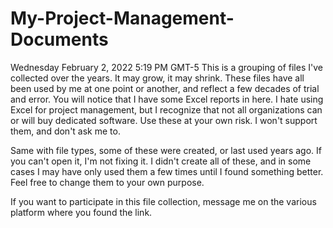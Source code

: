 # My-Project-Management-Documents
Wednesday February 2, 2022 5:19 PM GMT-5
This is a grouping of files I've collected over the years. It may grow, it may shrink. These files have all been used by me at one point or another, and reflect a few decades of trial and error. You will notice that I have some Excel reports in here. I hate using Excel for project management, but I recognize that not all organizations can or will buy dedicated software. Use these at your own risk. I won't support them, and don't ask me to.

Same with file types, some of these were created, or last used years ago. If you can't open it, I'm not fixing it. I didn't create all of these, and in some cases I may have only used them a few times until I found something better. Feel free to change them to your own purpose.

If you want to participate in this file collection, message me on the various platform where you found the link.
